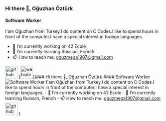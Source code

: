 ### Hi there 👋, Oğuzhan Öztürk
#### Software Worker
I'am Oğuzhan from Turkey.I do content on C Codes.I like to spend hours in front of the computer.I have a special interest in foreign languages.

- 🔭 I’m currently working on 42 Ecole  
- 🌱 I’m currently learning Russian, French 
- 📫 How to reach me: oguzmega1907@gmail.com 


[<img src='https://cdn.jsdelivr.net/npm/simple-icons@3.0.1/icons/github.svg' alt='github' height='40'>](https://github.com/SsOguzhansS)  [<img src='https://cdn.jsdelivr.net/npm/simple-icons@3.0.1/icons/icloud.svg' alt='website' height='40'>](### Hi there 👋, Oğuzhan Öztürk #### Software Worker ![Software Worker](https://www.canva.com/design/DAE0-pYP3GI/0_4XRNxCFU6Ns5uPEq2eNg/view?utm_content=DAE0-pYP3GI&utm_campaign=designshare&utm_medium=link&utm_source=shareyourdesignpanel)  I'am Oğuzhan from Turkey.I do content on C Codes.I like to spend hours in front of the computer.I have a special interest in foreign languages.  - 🔭 I’m currently working on 42 Ecole   - 🌱 I’m currently learning Russian, French  - 📫 How to reach me: oguzmega1907@gmail.com    [<img src='https://cdn.jsdelivr.net/npm/simple-icons@3.0.1/icons/github.svg' alt='github' height='40'>](https://github.com/SsOguzhansS)  )  




